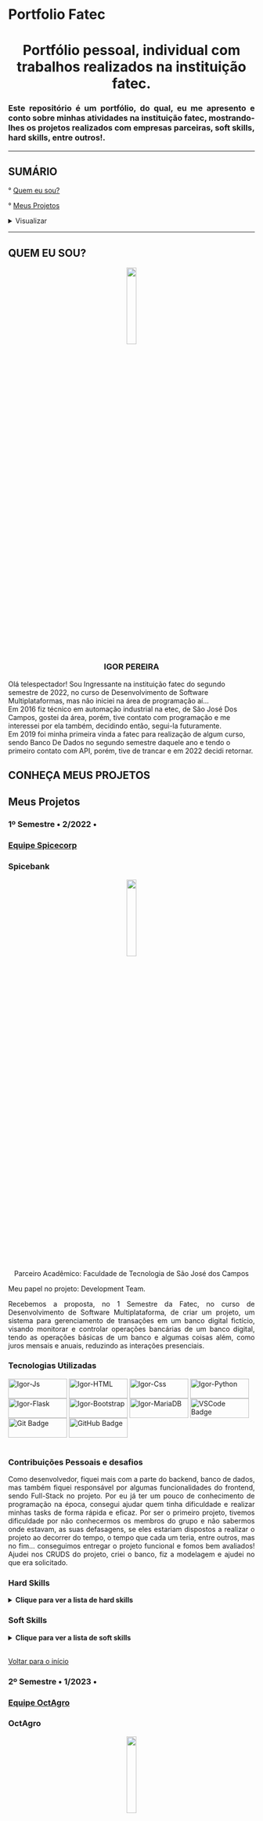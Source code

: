 # Portfolio Fatec
<h1 align="center">Portfólio pessoal, individual com trabalhos realizados na instituição fatec.</h1>
<h3 align="justify">Este repositório é um portfólio, do qual, eu me apresento e conto sobre minhas atividades na instituição fatec, mostrando-lhes os projetos realizados com empresas parceiras, soft skills, hard skills, entre outros!.</h3>
<hr>
<h2> SUMÁRIO </h2>
<p>° <a href="#quem-eu-sou-?">Quem eu sou?</a></p>
<p>° <a href="#meus-projetos">Meus Projetos</a></p>
<details>
    <summary>Visualizar</summary>
    <div class="semestre1">
        <ul>
            <a href="#spicebank">1º Semestre • 2/2022 • SpiceCorp</a>
            <details>
                <summary>Detalhes</summary>
                <ul>° <a href="#tecnologias-utilizadas">Tecnologias Utilizadas</a></ul>
                <ul>° <a href="#contribuições-pessoais">Contribuições Pessoais e desafios</a></ul>
                <ul>° <a href="#hard-skills">Hard Skills</a></ul>
                <ul>° <a href="#hard-skills">Soft Skills</a></ul>
            </details>
        </ul>
    </div>
    <div class="semestre2">
        <ul>
            <a href="#octagro">2º Semestre • 1/2023 • OctAgro</a>
            <details>
                <summary>Detalhes</summary>
                <ul>° <a href="#tecnologias-utilizadas-">Tecnologias Utilizadas</a></ul>
                <ul>° <a href="#contribuições-pessoais-">Contribuições Pessoais e desafios</a></ul>
                <ul>° <a href="#hard-skills-">Hard Skills</a></ul>
                <ul>° <a href="#hard-skills-">Soft Skills</a></ul>
            </details>
        </ul>
    </div>
    <div class="semestre3">
        <ul>
            <a href="#ninetech">3º Semestre • 2/2023 • Ninetech</a>
            <details>
                <summary>Detalhes</summary>
                <ul>° <a href="#tecnologias-utilizadas--">Tecnologias Utilizadas</a></ul>
                <ul>° <a href="#contribuições-pessoais--">Contribuições Pessoais e desafios</a></ul>
                <ul>° <a href="#hard-skills--">Hard Skills</a></ul>
                <ul>° <a href="#hard-skills--">Soft Skills</a></ul>
            </details>
        </ul>
    </div>
</details>
<hr>

<h2 href="quem-eu-sou-?"> QUEM EU SOU?</h2>
<p align="center"><img src="https://github.com/igorpereira28.png" width="20%"></p>
<h3 align="center">IGOR PEREIRA</h3>
<p> Olá telespectador! Sou Ingressante na instituição fatec do segundo semestre de 2022, no curso de Desenvolvimento de Software Multiplataformas, mas não iniciei na área de programação aí...
<br>
Em 2016 fiz técnico em automação industrial na etec, de São José Dos Campos, gostei da área, porém, tive contato com programação e me interessei por ela também, decidindo então, segui-la futuramente.
<br>
Em 2019 foi minha primeira vinda a fatec para realização de algum curso, sendo Banco De Dados no segundo semestre daquele ano e tendo o primeiro contato com API, porém, tive de trancar e em 2022 decidi retornar.</p>

<h2>CONHEÇA MEUS PROJETOS</h2>

<div class="semestre1">
<h2>Meus Projetos</h2>
<h3>1º Semestre • 2/2022 • </h3>

<h3><a href="https://github.com/https-github-com-spicecorpdev/spicebank/">Equipe Spicecorp</a></h3>
<h3>Spicebank</h3>

<p align="center"><img src="https://github.com/https-github-com-spicecorpdev.png" width="20%"></img></p>

<p align="center">Parceiro Acadêmico: Faculdade de Tecnologia de São José dos Campos</p>

<p align="justify">Meu papel no projeto: Development Team.</p>

<p align="justify">Recebemos a proposta, no 1 Semestre da Fatec, no curso de Desenvolvimento de Software Multiplataforma, de criar um projeto, um sistema para gerenciamento de transações em um banco digital fictício, visando monitorar e controlar operações bancárias de um banco digital, tendo as operações básicas de um banco e algumas coisas além, como juros mensais e anuais, reduzindo as interações presenciais.</p>
<h3>Tecnologias Utilizadas</h3>
<div style="display: inline_block">
  <img align="center" alt="Igor-Js" height="40" width="120" src="https://img.shields.io/badge/JavaScript-323330?style=for-the-badge&logo=javascript&logoColor=F7DF1E" />
  <img align="center" alt="Igor-HTML" height="40" width="120" src="https://img.shields.io/badge/HTML5-E34F26?style=for-the-badge&logo=html5&logoColor=white" />
  <img align="center" alt="Igor-Css" height="40" width="120" src="https://img.shields.io/badge/CSS3-1572B6?style=for-the-badge&logo=css3&logoColor=white" />
  <img align="center" alt="Igor-Python" height="40" width="120" src="https://img.shields.io/badge/Python-3776AB?style=for-the-badge&logo=python&logoColor=white" />
  <img align="center" alt="Igor-Flask" height="40" width="120" src="https://img.shields.io/badge/Flask-000000?style=for-the-badge&logo=flask&logoColor=white" />
  <img align="center" alt="Igor-Bootstrap" height="40" width="120" src="https://img.shields.io/badge/Bootstrap-563D7C?style=for-the-badge&logo=bootstrap&logoColor=white" />
  <img align="center" alt="Igor-MariaDB" height="40" width="120" src="https://img.shields.io/badge/MariaDB-003545?style=for-the-badge&logo=mariadb&logoColor=white" />
  <img align="center" alt="VSCode Badge" height="40" width="120" src="https://img.shields.io/badge/VSCode-007ACC?style=for-the-badge&logo=visual-studio-code&logoColor=white" />
  <img align="center" alt="Git Badge" height="40" width="120" src="https://img.shields.io/badge/Git-F05032?style=for-the-badge&logo=git&logoColor=white" />
  <img align="center" alt="GitHub Badge" height="40" width="120" src="https://img.shields.io/badge/GitHub-181717?style=for-the-badge&logo=github&logoColor=white" />
</div>
<br>
<h3>Contribuições Pessoais e desafios</h3>
<p align="justify">Como desenvolvedor, fiquei mais com a parte do backend, banco de dados, mas também fiquei responsável por algumas funcionalidades do frontend, sendo Full-Stack no projeto.
Por eu já ter um pouco de conhecimento de programação na época, consegui ajudar quem tinha dificuldade e realizar minhas tasks de forma rápida e eficaz.
Por ser o primeiro projeto, tivemos dificuldade por não conhecermos os membros do grupo e não sabermos onde estavam, as suas defasagens, se eles estariam dispostos a realizar o projeto ao decorrer do tempo, o tempo que cada um teria, entre outros, mas no fim... conseguimos entregar o projeto funcional e fomos bem avaliados! 
Ajudei nos CRUDS do projeto, criei o banco, fiz a modelagem e ajudei no que era solicitado.</p>

<h3>Hard Skills</h3>
<details>
  <summary><b>Clique para ver a lista de hard skills</b></summary>
  <br>
  <table align="center">
    <tr>
      <th width="300px">Tecnologia/Metodologia</th>
      <th width="300px">Classificação</th>
    </tr>
    <tr>
      <td>Backend</td>
      <td>★★★★★</td>
    </tr>
    <tr>
      <td>MariaDB</td>
      <td>★★★★☆</td>
    </tr>
    <tr>
      <td>Figma</td>
      <td>★★☆☆☆</td>
    </tr>
    <tr>
      <td>FrontEnd</td>
      <td>★★★☆☆</td>
    </tr>
  </table>
</details>
<h3>Soft Skills</h3>
<details>
<summary><b>Clique para ver a lista de soft skills</b></summary>
  <br>
  <table align="center">
    <tr>
      <th width="300px">Habilidade</th>
      <th width="300px">Classificação</th>
    </tr>
    <tr>
      <td>Colaboração</td>
      <td>★★★★☆</td>
    </tr>
    <tr>
      <td>Organização</td>
      <td>★★★☆☆</td>
    </tr>
    <tr>
      <td>Planejamento</td>
      <td>★★★☆☆</td>
    </tr>
    <tr>
      <td>Autonomia</td>
      <td>★★★★★</td>
    </tr>
  </table>
</details>
<br>
<p><a href="#sumário">Voltar para o início</a></p>
</div>

<h3>2º Semestre • 1/2023 • </h3>

<h3><a href="https://github.com/OctAgro">Equipe OctAgro</a></h3>
<h3>OctAgro</h3>

<p align="center"><img src="https://github.com/OctAgro.png" width="20%"></img></p>

<p align="center">O projeto foi desenvolvido com a empresa parceira <a href="https://jaia.software">Jaia Software</a>, como cliente

<p align="justify">Meu papel no projeto: Development Team.</p>

<p align="justify">No 2° Semestre de curso, 1° Semestre do ano, o nosso cliente é a empresa Jaia Software, e nos fora proposto "Desenvolver um sistema de Inspeção de entrada para controle de recebimento de grãos."</p>
<div style="display: inline_block">
  <img align="center" alt="Igor-Js" height="40" width="120" src="https://img.shields.io/badge/JavaScript-323330?style=for-the-badge&logo=javascript&logoColor=F7DF1E" />
  <img align="center" alt="Igor-HTML" height="40" width="120" src="https://img.shields.io/badge/HTML5-E34F26?style=for-the-badge&logo=html5&logoColor=white" />
  <img align="center" alt="Igor-Css" height="40" width="120" src="https://img.shields.io/badge/CSS3-1572B6?style=for-the-badge&logo=css3&logoColor=white" />
  <img align="center" alt="Igor-React" height="40" width="120" src="https://img.shields.io/badge/React-61DAFB?style=for-the-badge&logo=react&logoColor=white" />
  <img align="center" alt="Igor-Express" height="40" width="120" src="https://img.shields.io/badge/Express-000000?style=for-the-badge&logo=express&logoColor=white"/>
  <img align="center" alt="Igor-Figma" height="40" width="120" src="https://img.shields.io/badge/Figma-F24E1E?style=for-the-badge&logo=figma&logoColor=white"/>
  <img align="center" alt="Igor-Jira" height="40" width="120" src="https://img.shields.io/badge/Jira-0052CC?style=for-the-badge&logo=jira&logoColor=white"/>
  <img align="center" alt="Igor-Bootstrap" height="40" width="120" src="https://img.shields.io/badge/Bootstrap-563D7C?style=for-the-badge&logo=bootstrap&logoColor=white" />
  <img align="center" alt="Igor-MySql" height="40" width="120" src="https://img.shields.io/badge/MySQL-00000F?style=for-the-badge&logo=mysql&logoColor=white" />
  <img align="center" alt="Igor-TS" height="40" width="120" src="https://img.shields.io/badge/TypeScript-3178C6?style=for-the-badge&logo=typescript&logoColor=white" />
  <img align="center" alt="Postman Badge" height="40" width="120" src="https://img.shields.io/badge/Postman-FF6C37?style=for-the-badge&logo=postman&logoColor=white" />
  <img align="center" alt="VSCode Badge" height="40" width="120" src="https://img.shields.io/badge/VSCode-007ACC?style=for-the-badge&logo=visual-studio-code&logoColor=white" />
  <img align="center" alt="Git Badge" height="40" width="120" src="https://img.shields.io/badge/Git-F05032?style=for-the-badge&logo=git&logoColor=white" />
  <img align="center" alt="GitHub Badge" height="40" width="120" src="https://img.shields.io/badge/GitHub-181717?style=for-the-badge&logo=github&logoColor=white" />
</div>
<br>
<h3>Contribuições Pessoais e desafios</h3>
<p align="justify">Como desenvolvedor, fiquei novamente mais com a parte do backend e banco de dados, porém, caso precisassem, ajudava no frontend.
Neste semestre e nesta API, foram novos grupos, porém, começamos em um ritmo muito bom e desenvolvemos o projeto sem dificuldades(em relação ao tempo), mas tivemos de aprender novas ferramentas.
Conseguimos entregar todos os desafios propostos, todas as tasks solucionadas e fomos além!
Neste projeto, começamos utilizar o método ORM, em TypeScript e eu fiz a parte dos usuários, CRUD, funcionalidades dele, como por ex: login, ajudei e fiz CRUD de outras tabelas, como Produto, Pedido, Fornecedor, correção de bugs e ajudei no que foi solicitado.</p>

<h3>Hard Skills</h3>
<details>
  <summary><b>Clique para ver a lista de hard skills</b></summary>
  <br>
  <table align="center">
    <tr>
      <th width="300px">Tecnologia/Metodologia</th>
      <th width="300px">Classificação</th>
    </tr>
    <tr>
      <td>Backend</td>
      <td>★★★★★</td>
    </tr>
    <tr>
      <td>MySQL</td>
      <td>★★★★☆</td>
    </tr>
    <tr>
      <td>FrontEnd</td>
      <td>★☆☆☆☆</td>
    </tr>
  </table>
</details>
<h3>Soft Skills</h3>
<details>
<summary><b>Clique para ver a lista de soft skills</b></summary>
  <br>
  <table align="center">
    <tr>
      <th width="300px">Habilidade</th>
      <th width="300px">Classificação</th>
    </tr>
    <tr>
      <td>Participação</td>
      <td>★★★★☆</td>
    </tr>
    <tr>
      <td>Autonomia</td>
      <td>★★★★★</td>
    </tr>
    <tr>
      <td>Colaboração</td>
      <td>★★★★☆</td>
    </tr>
    <tr>
      <td>Entrega e Resultado</td>
      <td>★★★★★</td>
    </tr>
  </table>
</details>
<p><a href="#sumário">Voltar para o início</a></p>
</div>

<hr>

<h3>3º Semestre • 2/2023 • </h3>

<h3><a href="https://github.com/Nine-Tech">Equipe Nine Tech</a></h3>
<h3>Nine Tech</h3>

<p align="center"><img src="https://github.com/Nine-Tech.png" width="20%"></img></p>

<p align="center">O projeto foi desenvolvido com a empresa parceira <a href="https://www.siatt.com.br/siatt/" target="_blank">SIATT</a>, como cliente</p>

<p align="justify">Meu papel no projeto: Development Team.</p>

<p align="justify">Recebemos a proposta da empresa Siatt, de fazer um sistema para gerenciar eficazmente seus projetos estratégicos em um cenário de complexidade, apresentamos uma solução abrangente e flexível, um Sistema de Gerenciamento de Times para Projetos Complexos. Esse sistema foi projetado para atender às necessidades específicas da Siatt, permitindo tanto um macro gerenciamento quanto um micro gerenciamento dos projetos.</p>
<div style="display: inline_block">
  <img align="center" alt="Java Badge" height="40" width="120" src="https://img.shields.io/badge/Java-007396?style=for-the-badge&logo=java&logoColor=white" />
  <img align="center" alt="JavaScript Badge" height="40" width="120" src="https://img.shields.io/badge/JavaScript-323330?style=for-the-badge&logo=javascript&logoColor=F7DF1E" />
  <img align="center" alt="Bootstrap Badge" height="40" width="120" src="https://img.shields.io/badge/Bootstrap-563D7C?style=for-the-badge&logo=bootstrap&logoColor=white" />
  <img align="center" alt="Jira Badge" height="40" width="120" src="https://img.shields.io/badge/Jira-0052CC?style=for-the-badge&logo=jira&logoColor=white" />
  <img align="center" alt="Docker Badge" height="40" width="120" src="https://img.shields.io/badge/Docker-2496ED?style=for-the-badge&logo=docker&logoColor=white" />
  <img align="center" alt="MySQL Badge" height="40" width="120" src="https://img.shields.io/badge/MySQL-00000F?style=for-the-badge&logo=mysql&logoColor=white" />
  <img align="center" alt="Eclipse Badge" height="40" width="120" src="https://img.shields.io/badge/Eclipse-2C2255?style=for-the-badge&logo=eclipse&logoColor=white" />
  <img align="center" alt="Postman Badge" height="40" width="120" src="https://img.shields.io/badge/Postman-FF6C37?style=for-the-badge&logo=postman&logoColor=white" />
  <img align="center" alt="Spring Badge" height="40" width="120" src="https://img.shields.io/badge/Spring-6DB33F?style=for-the-badge&logo=spring&logoColor=white" />
  <img align="center" alt="VSCode Badge" height="40" width="120" src="https://img.shields.io/badge/VSCode-007ACC?style=for-the-badge&logo=visual-studio-code&logoColor=white" />
  <img align="center" alt="Git Badge" height="40" width="120" src="https://img.shields.io/badge/Git-F05032?style=for-the-badge&logo=git&logoColor=white" />
  <img align="center" alt="GitHub Badge" height="40" width="120" src="https://img.shields.io/badge/GitHub-181717?style=for-the-badge&logo=github&logoColor=white" />
  <img align="center" alt="Slack Badge" height="40" width="120" src="https://img.shields.io/badge/Slack-4A154B?style=for-the-badge&logo=slack&logoColor=white" />
  <img align="center" alt="Igor-React" height="40" width="120" src="https://img.shields.io/badge/React-61DAFB?style=for-the-badge&logo=react&logoColor=white" />
</div>
<br>
<h3>Contribuições Pessoais e desafios</h3>
<p align="justify">Como desenvolvedor, fiquei novamente mais com a parte do backend, banco de dados e agora fiquei com algumas tasks em frontend.
Neste semestre e nesta API, manteve os grupos, só entrando novas pessoas.Começamos em um ritmo muito bom, porém, ao decorrer do semestre, entraram e saíram novas e pessoas e não mantivemos o mesmo ritmo do semestre passado, além de aprendermos novas ferramentas.
Conseguimos entregar todos os desafios propostos e todas as tasks solucionadas!
Continuamos utilizando ORM, porém, agora em Java - Spring Boot e começamos a utilizar o Docker e mais funcionalidades do Jira. Fiquei responsável por criar o inicio do projeto no backend, adicionando as alterações para conexão ao banco em propriedades e mudança da rota, CRUD dos Usuários, token - JWT, login com inspeção de entrada, autorização de usuário, correção de bugs(mais em frontend), funcionalidades necessárias das tasks, testes e ajudei no que foi solicitado.</p>

<h3>Hard Skills</h3>
<details>
  <summary><b>Clique para ver a lista de hard skills</b></summary>
  <br>
  <table align="center">
    <tr>
      <th width="300px">Tecnologia/Metodologia</th>
      <th width="300px">Classificação</th>
    </tr>
    <tr>
      <td>Backend</td>
      <td>★★★★★</td>
    </tr>
    <tr>
      <td>MySQL</td>
      <td>★★★★☆</td>
    </tr>
    <tr>
      <td>FrontEnd</td>
      <td>★★★☆☆</td>
    </tr>
  </table>
</details>
<h3>Soft Skills</h3>
<details>
<summary><b>Clique para ver a lista de soft skills</b></summary>
  <br>
  <table align="center">
    <tr>
      <th width="300px">Habilidade</th>
      <th width="300px">Classificação</th>
    </tr>
    <tr>
      <td>Participação</td>
      <td>★★★★☆</td>
    </tr>
    <tr>
      <td>Autonomia</td>
      <td>★★★★★</td>
    </tr>
    <tr>
      <td>Colaboração</td>
      <td>★★★★☆</td>
    </tr>
    <tr>
      <td>Entrega e Resultado</td>
      <td>★★★★★</td>
    </tr>
  </table>
</details>
<p><a href="#sumário">Voltar para o início</a></p>
</div>